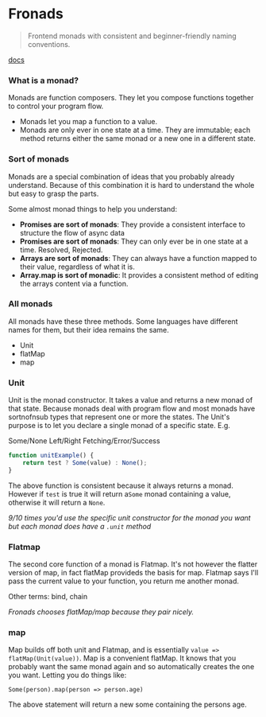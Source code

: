 # Fronads

> Frontend monads with consistent and beginner-friendly naming conventions. 

[docs](https://blueflag.github.io/fronads/)

### What is a monad? 
Monads are function composers. They let you compose functions together to control your program flow.

* Monads let you map a function to a value. 
* Monads are only ever in one state at a time. They are immutable; each method returns either the same monad or  a new one in a different state. 


### Sort of monads
Monads are a special combination of ideas that you probably already understand. Because of this combination it is hard to understand the whole but easy to grasp the parts. 

Some almost monad things to help you understand:

* __Promises are sort of monads__: They provide a consistent interface to structure the flow of async data
* __Promises are sort of monads__: They can only ever be in one state at a time. Resolved, Rejected.
* __Arrays are sort of monads__: They can always have a function mapped to their value, regardless of  what it is. 
* __Array.map is sort of monadic__: It provides a consistent method of editing the arrays content via a function.

### All monads 
All monads have these three methods. Some languages have different names for them, but their idea remains the same.

* Unit 
* flatMap 
* map

### Unit
Unit is the monad constructor. It takes a value and returns a new monad of that state.
Because monads deal with program flow and most monads have sortnofnsub types that represent one or more the states. The Unit's purpose is to let you declare a single monad of a specific state. E.g.

Some/None
Left/Right
Fetching/Error/Success

```js
function unitExample() {
    return test ? Some(value) : None();
}
```

The above function is consistent because it always returns a monad. However if `test` is true it will return a`Some` monad containing a value, otherwise it will return a `None`.

*9/10 times you'd use the specific unit constructor for the monad you want but each monad does have a `.unit` method*

### Flatmap
The second core function of a monad is Flatmap. It's not however the flatter version of map, in fact flatMap provideds the basis for map. 
Flatmap says I'll pass the current value to your function, you return me another monad. 

Other terms: bind, chain

*Fronads chooses flatMap/map because they pair nicely.*
### map

Map builds off both unit and Flatmap, and  is essentially `value => flatMap(Unit(value))`.
Map is a convenient flatMap. It knows that you probably want the same monad again and so automatically creates the one you want. Letting you do things like:

```
Some(person).map(person => person.age) 
```

The above statement will return a new some containing the persons age. 





